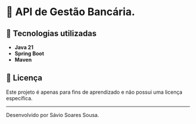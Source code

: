 # 🚀 API de Gestão Bancária.

## 📌 Tecnologias utilizadas
- **Java 21**
- **Spring Boot**
- **Maven**

## 📜 Licença
Este projeto é apenas para fins de aprendizado e não possui uma licença específica.

---
Desenvolvido por Sávio Soares Sousa.
